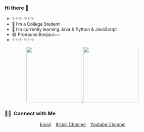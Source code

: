 ### Hi there 👋

<!--
**h03147/h03147** is a ✨ _special_ ✨ repository because its `README.md` (this file) appears on your GitHub profile.

Here are some ideas to get you started:

- 🔭 I’m currently working on ...
- 🌱 I’m currently learning ...
- 👯 I’m looking to collaborate on ...
- 🤔 I’m looking for help with ...
- 💬 Ask me about ...
- 📫 How to reach me: ...
- 😄 Pronouns: ...
- ⚡ Fun fact: ...
-->
- ✨✨✨ ✨✨✨
- 👷 I’m a College Student
- 🌱 I’m currently learning Java & Python & JavaScript
- 😄 Pronouns:Bonjour~~
- ✨✨✨ ✨✨✨  



<p align="center">
<a href="https://github.com/h03147">
  <img height="180em" src="https://github-readme-stats-eight-theta.vercel.app/api?username=h03147&show_icons=true&theme=monokai&include_all_commits=true&count_private=true"/>
  <img height="180em" src="https://github-readme-stats-eight-theta.vercel.app/api/top-langs/?username=h03147&layout=compact&langs_count=8&theme=monokai"/>
</a>
</p>

### 🤝🏻 &nbsp;Connect with Me

<p align="center">
  <a href="https://www.youtube.com/channel/UCwZKPR5hBDJVop20KzMlmfA/about">Email</a>
  &nbsp;&nbsp;
  <a href="https://space.bilibili.com/299633080">Bilibili Channel</a>
  &nbsp;&nbsp;
  <a href="https://www.youtube.com/channel/UCwZKPR5hBDJVop20KzMlmfA">Youtube Channel</a>

</p>
